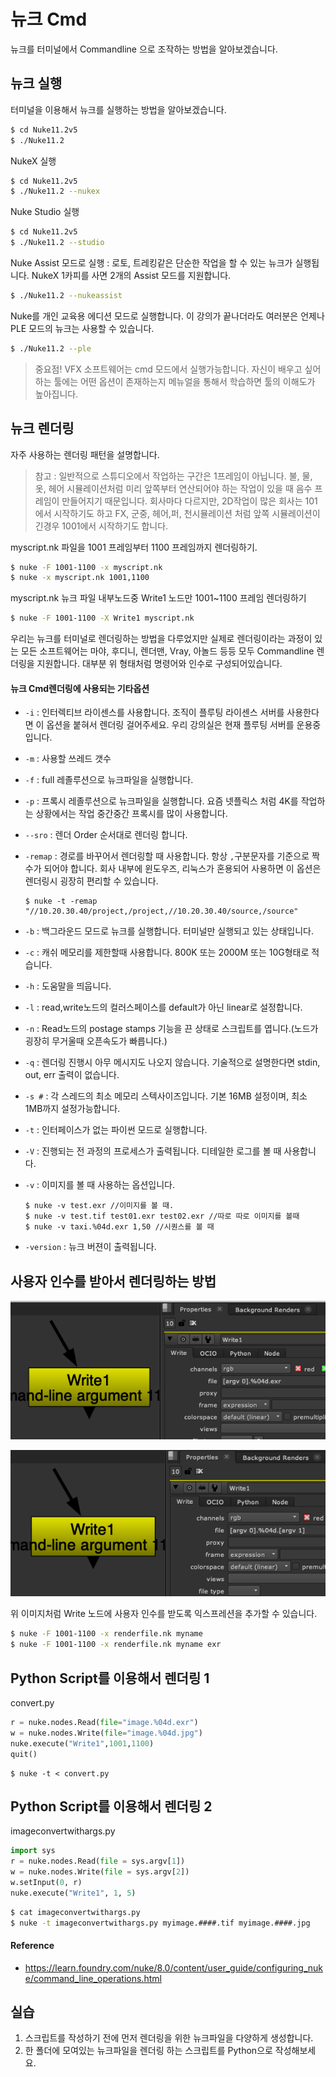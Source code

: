 # 뉴크 Cmd
뉴크를 터미널에서 Commandline 으로 조작하는 방법을 알아보겠습니다.

## 뉴크 실행
터미널을 이용해서 뉴크를 실행하는 방법을 알아보겠습니다.

```bash
$ cd Nuke11.2v5
$ ./Nuke11.2
```

NukeX 실행
```bash
$ cd Nuke11.2v5
$ ./Nuke11.2 --nukex
```

Nuke Studio 실행
```bash
$ cd Nuke11.2v5
$ ./Nuke11.2 --studio
```

Nuke Assist 모드로 실행 : 로토, 트레킹같은 단순한 작업을 할 수 있는 뉴크가 실행됩니다. NukeX 1카피를 사면 2개의 Assist 모드를 지원합니다.
```bash
$ ./Nuke11.2 --nukeassist
```

Nuke를 개인 교육용 에디션 모드로 실행합니다. 이 강의가 끝나더라도 여러분은 언제나 PLE 모드의 뉴크는 사용할 수 있습니다.
```bash
$ ./Nuke11.2 --ple
```

> 중요점! VFX 소프트웨어는 cmd 모드에서 실행가능합니다. 자신이 배우고 싶어하는 툴에는 어떤 옵션이 존재하는지 메뉴얼을 통해서 학습하면 툴의 이해도가 높아집니다.

## 뉴크 렌더링
자주 사용하는 렌더링 패턴을 설명합니다.

> 참고 : 일반적으로 스튜디오에서 작업하는 구간은 1프레임이 아닙니다.
불, 물, 옷, 헤어 시뮬레이션처럼 미리 앞쪽부터 연산되어야 하는 작업이 있을 때 음수 프레임이 만들어지기 때문입니다. 회사마다 다르지만, 2D작업이 많은 회사는 101에서 시작하기도 하고 FX, 군중, 헤어,퍼, 천시뮬레이션 처럼 앞쪽 시뮬레이션이 긴경우 1001에서 시작하기도 합니다.

myscript.nk 파일을 1001 프레임부터 1100 프레임까지 렌더링하기.

```bash
$ nuke -F 1001-1100 -x myscript.nk
$ nuke -x myscript.nk 1001,1100
```

myscript.nk 뉴크 파일 내부노드중 Write1 노드만 1001~1100 프레임 렌더링하기

```bash
$ nuke -F 1001-1100 -X Write1 myscript.nk
```

우리는 뉴크를 터미널로 렌더링하는 방법을 다루었지만 실제로 렌더링이라는 과정이 있는 모든 소프트웨어는 
마야, 후디니, 렌더맨, Vray, 아놀드 등등 모두 Commandline 렌더링을 지원합니다. 대부분 위 형태처럼 명령어와 인수로 구성되어있습니다.

#### 뉴크 Cmd렌더링에 사용되는 기타옵션
- `-i` : 인터렉티브 라이센스를 사용합니다. 조직이 플루팅 라이센스 서버를 사용한다면 이 옵션을 붙혀서 렌더링 걸어주세요. 우리 강의실은 현재 플루팅 서버를 운용중입니다.

- `-m` : 사용할 쓰레드 갯수

- `-f` : full 레졸루션으로 뉴크파일을 실행합니다.
- `-p` : 프록시 레졸루션으로 뉴크파일을 실행합니다. 요즘 넷플릭스 처럼 4K를 작업하는 상황에서는 작업 중간중간 프록시를 많이 사용합니다.

- `--sro` : 렌더 Order 순서대로 렌더링 합니다.
- `-remap` : 경로를 바꾸어서 렌더링할 때 사용합니다. 항상 `,`구분문자를 기준으로 짝수가 되어야 합니다. 회사 내부에 윈도우즈, 리눅스가 혼용되어 사용하면 이 옵션은 렌더링시 굉장히 편리할 수 있습니다.
    ```
    $ nuke -t -remap "//10.20.30.40/project,/project,//10.20.30.40/source,/source"
    ```


- `-b` : 백그라운드 모드로 뉴크를 실행합니다. 터미널만 실행되고 있는 상태입니다.

- `-c` : 캐쉬 메모리를 제한할때 사용합니다. 800K 또는 2000M 또는 10G형태로 적습니다.

- `-h` : 도움말을 띄웁니다.

- `-l` : read,write노드의 컬러스페이스를 default가 아닌 linear로 설정합니다.

- `-n` : Read노드의 postage stamps 기능을 끈 상태로 스크립트를 엽니다.(노드가 굉장히 무거울때 오픈속도가 빠릅니다.)

- `-q` : 렌더링 진행시 아무 메시지도 나오지 않습니다. 기술적으로 설명한다면 stdin, out, err 출력이 없습니다.

- `-s #` : 각 스레드의 최소 메모리 스텍사이즈입니다. 기본 16MB 설정이며, 최소 1MB까지 설정가능합니다.

- `-t` : 인터페이스가 없는 파이썬 모드로 실행합니다.

- `-V` : 진행되는 전 과정의 프로세스가 출력됩니다. 디테일한 로그를 볼 때 사용합니다.

- `-v` : 이미지를 볼 때 사용하는 옵션입니다.
    ```
    $ nuke -v test.exr //이미지를 볼 때.
    $ nuke -v test.tif test01.exr test02.exr //따로 따로 이미지를 볼때
    $ nuke -v taxi.%04d.exr 1,50 //시퀀스를 볼 때
    ```

- `-version` : 뉴크 버젼이 출력됩니다.

## 사용자 인수를 받아서 렌더링하는 방법

![nuke_write_arg1](../figures/nuke_writenode_arg1.png)

![nuke_write_arg2](../figures/nuke_writenode_arg2.png)

위 이미지처럼 Write 노드에 사용자 인수를 받도록 익스프레션을 추가할 수 있습니다.

```bash
$ nuke -F 1001-1100 -x renderfile.nk myname
$ nuke -F 1001-1100 -x renderfile.nk myname exr
```

## Python Script를 이용해서 렌더링 1

convert.py
```python
r = nuke.nodes.Read(file="image.%04d.exr")
w = nuke.nodes.Write(file="image.%04d.jpg")
nuke.execute("Write1",1001,1100)
quit()
```

```
$ nuke -t < convert.py
```

## Python Script를 이용해서 렌더링 2
imageconvertwithargs.py
```python
import sys
r = nuke.nodes.Read(file = sys.argv[1])
w = nuke.nodes.Write(file = sys.argv[2])
w.setInput(0, r)
nuke.execute("Write1", 1, 5)
```
 
```bash
$ cat imageconvertwithargs.py
$ nuke -t imageconvertwithargs.py myimage.####.tif myimage.####.jpg
```

#### Reference
- https://learn.foundry.com/nuke/8.0/content/user_guide/configuring_nuke/command_line_operations.html

## 실습
1. 스크립트를 작성하기 전에 먼저 렌더링을 위한 뉴크파일을 다양하게 생성합니다.
1. 한 폴더에 모여있는 뉴크파일을 렌더링 하는 스크립트를 Python으로 작성해보세요.
